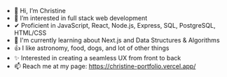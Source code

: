 - 👋 Hi, I’m Christine
- 👀 I’m interested in full stack web development
- ✔ Proficient in JavaScript, React, Node.js, Express, SQL, PostgreSQL, HTML/CSS
- 🌱 I'm currently learning about Next.js and Data Structures & Algorithms
- 👍 I like astronomy, food, dogs, and lot of other things
- ✨ Interested in creating a seamless UX from front to back
- 📫 Reach me at my page: https://christine-portfolio.vercel.app/

<!---
christineyoo/christineyoo is a ✨ special ✨ repository because its `README.md` (this file) appears on your GitHub profile.
You can click the Preview link to take a look at your changes.
--->
